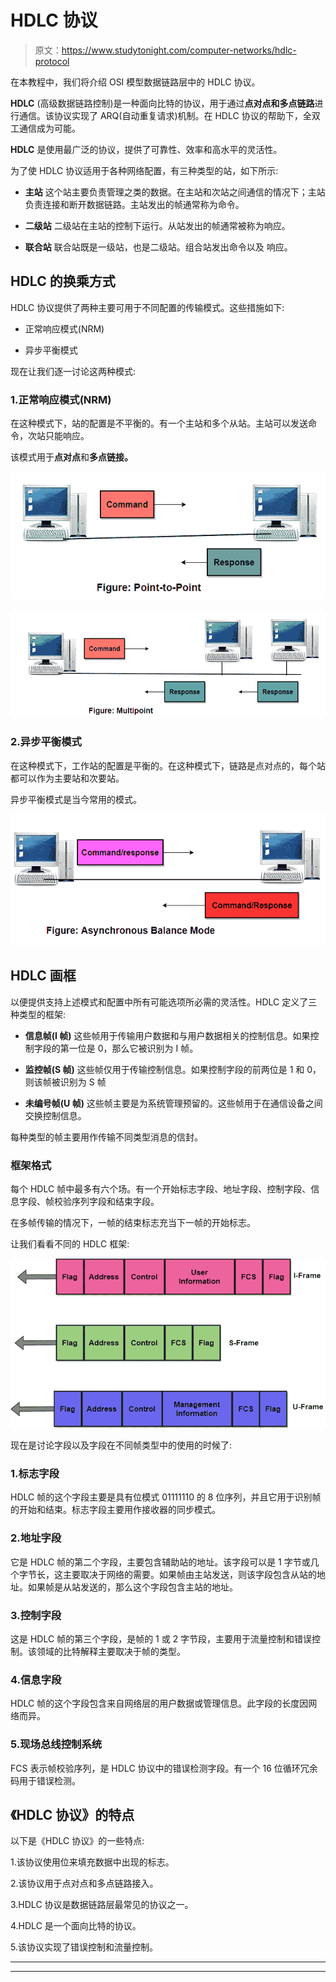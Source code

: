 # HDLC 协议

> 原文：<https://www.studytonight.com/computer-networks/hdlc-protocol>

在本教程中，我们将介绍 OSI 模型数据链路层中的 HDLC 协议。

**HDLC** (高级数据链路控制)是一种面向比特的协议，用于通过**点对点和多点链路**进行通信。该协议实现了 ARQ(自动重复请求)机制。在 HDLC 协议的帮助下，全双工通信成为可能。

**HDLC** 是使用最广泛的协议，提供了可靠性、效率和高水平的灵活性。

为了使 HDLC 协议适用于各种网络配置，有三种类型的站，如下所示:

*   **主站**
    这个站主要负责管理之类的数据。在主站和次站之间通信的情况下；主站负责连接和断开数据链路。主站发出的帧通常称为命令。

*   **二级站**
    二级站在主站的控制下运行。从站发出的帧通常被称为响应。

*   **联合站**
    联合站既是一级站，也是二级站。组合站发出命令以及  响应。

## HDLC 的换乘方式

HDLC 协议提供了两种主要可用于不同配置的传输模式。这些措施如下:

*   正常响应模式(NRM)

*   异步平衡模式

现在让我们逐一讨论这两种模式:

### 1.正常响应模式(NRM)

在这种模式下，站的配置是不平衡的。有一个主站和多个从站。主站可以发送命令，次站只能响应。

该模式用于**点对点**和**多点链接。**

![](img/af77c43052781116ee509889c9be466e.png)

![](img/49e3d1928b8e167429aa38d028c9b514.png)

### 2.异步平衡模式

在这种模式下，工作站的配置是平衡的。在这种模式下，链路是点对点的，每个站都可以作为主要站和次要站。

异步平衡模式是当今常用的模式。

![](img/7e625eda5a642c57dbcd8a6cb899971c.png)

## HDLC 画框

以便提供支持上述模式和配置中所有可能选项所必需的灵活性。HDLC 定义了三种类型的框架:

*   **信息帧(I 帧)**
    这些帧用于传输用户数据和与用户数据相关的控制信息。如果控制字段的第一位是 0，那么它被识别为 I 帧。

*   **监控帧(S 帧)**
    这些帧仅用于传输控制信息。如果控制字段的前两位是 1 和 0，则该帧被识别为 S 帧

*   **未编号帧(U 帧)**
    这些帧主要是为系统管理预留的。这些帧用于在通信设备之间交换控制信息。

每种类型的帧主要用作传输不同类型消息的信封。

### 框架格式

每个 HDLC 帧中最多有六个场。有一个开始标志字段、地址字段、控制字段、信息字段、帧校验序列字段和结束字段。

在多帧传输的情况下，一帧的结束标志充当下一帧的开始标志。

让我们看看不同的 HDLC 框架:

![](img/12f34826dcb244225e4e0de31e0593ec.png)

现在是讨论字段以及字段在不同帧类型中的使用的时候了:

### 1.标志字段

HDLC 帧的这个字段主要是具有位模式 01111110 的 8 位序列，并且它用于识别帧的开始和结束。标志字段主要用作接收器的同步模式。

### 2.地址字段

它是 HDLC 帧的第二个字段，主要包含辅助站的地址。该字段可以是 1 字节或几个字节长，这主要取决于网络的需要。如果帧由主站发送，则该字段包含从站的地址。如果帧是从站发送的，那么这个字段包含主站的地址。

### 3.控制字段

这是 HDLC 帧的第三个字段，是帧的 1 或 2 字节段，主要用于流量控制和错误控制。该领域的比特解释主要取决于帧的类型。

### 4.信息字段

HDLC 帧的这个字段包含来自网络层的用户数据或管理信息。此字段的长度因网络而异。

### 5.现场总线控制系统

FCS 表示帧校验序列，是 HDLC 协议中的错误检测字段。有一个 16 位循环冗余码用于错误检测。

## 《HDLC 协议》的特点

以下是《HDLC 协议》的一些特点:

1.该协议使用位来填充数据中出现的标志。

2.该协议用于点对点和多点链路接入。

3.HDLC 协议是数据链路层最常见的协议之一。

4.HDLC 是一个面向比特的协议。

5.该协议实现了错误控制和流量控制。



* * *

* * *